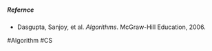 

##### Refernce
- Dasgupta, Sanjoy, et al. _Algorithms_. McGraw-Hill Education, 2006.


#Algorithm #CS 
